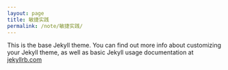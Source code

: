 ```yaml
---
layout: page
title: 敏捷实践
permalink: /note/敏捷实践/
---
```


This is the base Jekyll theme. You can find out more info about customizing your Jekyll theme, as well as basic Jekyll usage documentation at [jekyllrb.com](https://jekyllrb.com/)